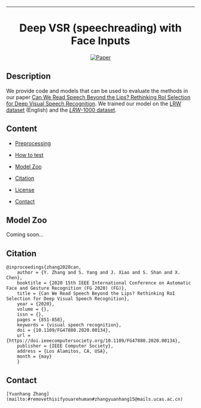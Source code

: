 
---   
<div align="center">    
 
# Deep VSR (speechreading) with Face Inputs

[![Paper](https://img.shields.io/badge/doi-10.1109%2FFG47880.2020.00134-red)](http://vipl.ict.ac.cn/uploadfile/upload/2020071411181845.pdf)
</div>
 
## Description
We provide code and models that can be used to evaluate the methods in our paper [Can We Read Speech Beyond the Lips? Rethinking RoI Selection for Deep Visual Speech Recognition](http://vipl.ict.ac.cn/uploadfile/upload/2020071411181845.pdf). We trained our model on the [LRW dataset](http://www.robots.ox.ac.uk/~vgg/data/lip_reading/lrw1.html) (English) and the [_LRW_-1000 dataset](https://vipl.ict.ac.cn/view_database.php?id=14).

## Content
- [Preprocessing](#preprocessing)

- [How to test](#how-to-test)

- [Model Zoo](#model-zoo)

- [Citation](#citation)

- [License](#license)

- [Contact](#contact)

## Model Zoo

Coming soon...

## Citation   
```
@inproceedings{zhang2020can,
    author = {Y. Zhang and S. Yang and J. Xiao and S. Shan and X. Chen},
    booktitle = {2020 15th IEEE International Conference on Automatic Face and Gesture Recognition (FG 2020) (FG)},
    title = {Can We Read Speech Beyond the Lips? Rethinking RoI Selection for Deep Visual Speech Recognition},
    year = {2020},
    volume = {},
    issn = {},
    pages = {851-858},
    keywords = {visual speech recognition},
    doi = {10.1109/FG47880.2020.00134},
    url = {https://doi.ieeecomputersociety.org/10.1109/FG47880.2020.00134},
    publisher = {IEEE Computer Society},
    address = {Los Alamitos, CA, USA},
    month = {may}
    }
```

## Contact
```
[Yuanhang Zhang](mailto:#removethisifyouarehuman#zhangyuanhang15@mails.ucas.ac.cn)
```
